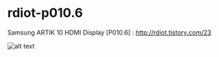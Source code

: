 # rdiot-p010.6
Samsung ARTIK 10 HDMI Display [P010.6] : http://rdiot.tistory.com/23

![alt text](http://cfile4.uf.tistory.com/image/2421B34857C6FF0B120C7C)
